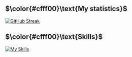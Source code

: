 

## $\color{#cfff00}\text{My statistics}$
[![GitHub Streak](https://streak-stats.demolab.com?user=tercierp&theme=merko&hide_border=true&date_format=j%20M%5B%20Y%5D&background=0D1117)]([https://git.io/streak-stats](https://github.com/tercierp))
## $\color{#cfff00}\text{Skills}$
[![My Skills](https://skillicons.dev/icons?i=java,py,scala,c&perline=6)](https://skillicons.dev)


